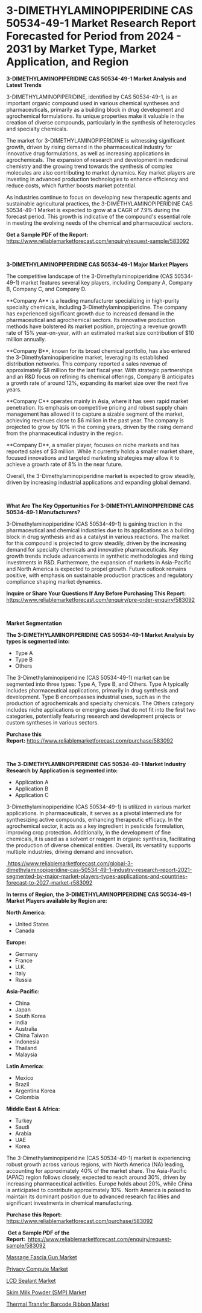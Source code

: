 <p><h1>3-DIMETHYLAMINOPIPERIDINE CAS 50534-49-1 Market Research Report Forecasted for Period from 2024 -  2031 by Market Type, Market Application, and Region</h1></p><p><strong>3-DIMETHYLAMINOPIPERIDINE CAS 50534-49-1 Market Analysis and Latest Trends</strong></p>
<p><p>3-DIMETHYLAMINOPIPERIDINE, identified by CAS 50534-49-1, is an important organic compound used in various chemical syntheses and pharmaceuticals, primarily as a building block in drug development and agrochemical formulations. Its unique properties make it valuable in the creation of diverse compounds, particularly in the synthesis of heterocycles and specialty chemicals.</p><p>The market for 3-DIMETHYLAMINOPIPERIDINE is witnessing significant growth, driven by rising demand in the pharmaceutical industry for innovative drug formulations, as well as increasing applications in agrochemicals. The expansion of research and development in medicinal chemistry and the growing trend towards the synthesis of complex molecules are also contributing to market dynamics. Key market players are investing in advanced production technologies to enhance efficiency and reduce costs, which further boosts market potential.</p><p>As industries continue to focus on developing new therapeutic agents and sustainable agricultural practices, the 3-DIMETHYLAMINOPIPERIDINE CAS 50534-49-1 Market is expected to grow at a CAGR of 7.9% during the forecast period. This growth is indicative of the compound's essential role in meeting the evolving needs of the chemical and pharmaceutical sectors.</p></p>
<p><strong>Get a Sample PDF of the Report:&nbsp;</strong> <a href="https://www.reliablemarketforecast.com/enquiry/request-sample/583092?utm_campaign=1874&utm_medium=2&utm_source=Github&utm_content=ia&utm_term=27122024&utm_id=3-dimethylaminopiperidine-cas-50534-49-1">https://www.reliablemarketforecast.com/enquiry/request-sample/583092</a></p>
<p>&nbsp;</p>
<p><strong>3-DIMETHYLAMINOPIPERIDINE CAS 50534-49-1 Major Market Players</strong></p>
<p><p>The competitive landscape of the 3-Dimethylaminopiperidine (CAS 50534-49-1) market features several key players, including Company A, Company B, Company C, and Company D.</p><p>**Company A** is a leading manufacturer specializing in high-purity specialty chemicals, including 3-Dimethylaminopiperidine. The company has experienced significant growth due to increased demand in the pharmaceutical and agrochemical sectors. Its innovative production methods have bolstered its market position, projecting a revenue growth rate of 15% year-on-year, with an estimated market size contribution of $10 million annually.</p><p>**Company B**, known for its broad chemical portfolio, has also entered the 3-Dimethylaminopiperidine market, leveraging its established distribution networks. This company reported a sales revenue of approximately $8 million for the last fiscal year. With strategic partnerships and an R&D focus on refining its chemical offerings, Company B anticipates a growth rate of around 12%, expanding its market size over the next five years.</p><p>**Company C** operates mainly in Asia, where it has seen rapid market penetration. Its emphasis on competitive pricing and robust supply chain management has allowed it to capture a sizable segment of the market, achieving revenues close to $6 million in the past year. The company is projected to grow by 10% in the coming years, driven by the rising demand from the pharmaceutical industry in the region.</p><p>**Company D**, a smaller player, focuses on niche markets and has reported sales of $3 million. While it currently holds a smaller market share, focused innovations and targeted marketing strategies may allow it to achieve a growth rate of 8% in the near future.</p><p>Overall, the 3-Dimethylaminopiperidine market is expected to grow steadily, driven by increasing industrial applications and expanding global demand.</p></p>
<p>&nbsp;</p>
<p><strong>What Are The Key Opportunities For 3-DIMETHYLAMINOPIPERIDINE CAS 50534-49-1 Manufacturers?</strong></p>
<p><p>3-Dimethylaminopiperidine (CAS 50534-49-1) is gaining traction in the pharmaceutical and chemical industries due to its applications as a building block in drug synthesis and as a catalyst in various reactions. The market for this compound is projected to grow steadily, driven by the increasing demand for specialty chemicals and innovative pharmaceuticals. Key growth trends include advancements in synthetic methodologies and rising investments in R&D. Furthermore, the expansion of markets in Asia-Pacific and North America is expected to propel growth. Future outlook remains positive, with emphasis on sustainable production practices and regulatory compliance shaping market dynamics.</p></p>
<p><strong>Inquire or Share Your Questions If Any Before Purchasing This Report:</strong> <a href="https://www.reliablemarketforecast.com/enquiry/pre-order-enquiry/583092?utm_campaign=1874&utm_medium=2&utm_source=Github&utm_content=ia&utm_term=27122024&utm_id=3-dimethylaminopiperidine-cas-50534-49-1">https://www.reliablemarketforecast.com/enquiry/pre-order-enquiry/583092</a></p>
<p>&nbsp;</p>
<p><strong>Market Segmentation</strong></p>
<p><strong>The 3-DIMETHYLAMINOPIPERIDINE CAS 50534-49-1 Market Analysis by types is segmented into:</strong></p>
<p><ul><li>Type A</li><li>Type B</li><li>Others</li></ul></p>
<p><p>The 3-Dimethylaminopiperidine (CAS 50534-49-1) market can be segmented into three types: Type A, Type B, and Others. Type A typically includes pharmaceutical applications, primarily in drug synthesis and development. Type B encompasses industrial uses, such as in the production of agrochemicals and specialty chemicals. The Others category includes niche applications or emerging uses that do not fit into the first two categories, potentially featuring research and development projects or custom syntheses in various sectors.</p></p>
<p><strong>Purchase this Report:&nbsp;</strong><a href="https://www.reliablemarketforecast.com/purchase/583092?utm_campaign=1874&utm_medium=2&utm_source=Github&utm_content=ia&utm_term=27122024&utm_id=3-dimethylaminopiperidine-cas-50534-49-1">https://www.reliablemarketforecast.com/purchase/583092</a></p>
<p>&nbsp;</p>
<p><strong>The 3-DIMETHYLAMINOPIPERIDINE CAS 50534-49-1 Market Industry Research by Application is segmented into:</strong></p>
<p><ul><li>Application A</li><li>Application B</li><li>Application C</li></ul></p>
<p><p>3-Dimethylaminopiperidine (CAS 50534-49-1) is utilized in various market applications. In pharmaceuticals, it serves as a pivotal intermediate for synthesizing active compounds, enhancing therapeutic efficacy. In the agrochemical sector, it acts as a key ingredient in pesticide formulation, improving crop protection. Additionally, in the development of fine chemicals, it is used as a solvent or reagent in organic synthesis, facilitating the production of diverse chemical entities. Overall, its versatility supports multiple industries, driving demand and innovation.</p></p>
<p><a href="https://www.reliablemarketforecast.com/global-3-dimethylaminopiperidine-cas-50534-49-1-industry-research-report-2021-segmented-by-major-market-players-types-applications-and-countries-forecast-to-2027-market-r583092?utm_campaign=1874&utm_medium=2&utm_source=Github&utm_content=ia&utm_term=27122024&utm_id=3-dimethylaminopiperidine-cas-50534-49-1">&nbsp;https://www.reliablemarketforecast.com/global-3-dimethylaminopiperidine-cas-50534-49-1-industry-research-report-2021-segmented-by-major-market-players-types-applications-and-countries-forecast-to-2027-market-r583092</a></p>
<p><strong>In terms of Region, the 3-DIMETHYLAMINOPIPERIDINE CAS 50534-49-1 Market Players available by Region are:</strong></p>
<p>
    <p> <strong> North America: </strong>
        <ul>
            <li>United States</li>
            <li>Canada</li>
        </ul>
        </p> 
    <p> <strong> Europe: </strong>
        <ul>
            <li>Germany</li>
            <li>France</li>
            <li>U.K.</li>
            <li>Italy</li>
            <li>Russia</li>
        </ul>
        </p> 
    <p> <strong> Asia-Pacific: </strong>
        <ul>
            <li>China</li>
            <li>Japan</li>
            <li>South Korea</li>
            <li>India</li>
            <li>Australia</li>
            <li>China Taiwan</li>
            <li>Indonesia</li>
            <li>Thailand</li>
            <li>Malaysia</li>
        </ul>
        </p> 
    <p> <strong> Latin America: </strong>
        <ul>
            <li>Mexico</li>
            <li>Brazil</li>
            <li>Argentina Korea</li>
            <li>Colombia</li>
        </ul>
        </p> 
    <p> <strong> Middle East & Africa: </strong>
        <ul>
            <li>Turkey</li>
            <li>Saudi</li>
            <li>Arabia</li>
            <li>UAE</li>
            <li>Korea</li>
        </ul>
    </p>
    </p>
<p><p>The 3-Dimethylaminopiperidine (CAS 50534-49-1) market is experiencing robust growth across various regions, with North America (NA) leading, accounting for approximately 40% of the market share. The Asia-Pacific (APAC) region follows closely, expected to reach around 30%, driven by increasing pharmaceutical activities. Europe holds about 20%, while China is anticipated to contribute approximately 10%. North America is poised to maintain its dominant position due to advanced research facilities and significant investments in chemical manufacturing.</p></p>
<p><strong>Purchase this Report: </strong><a href="https://www.reliablemarketforecast.com/purchase/583092?utm_campaign=1874&utm_medium=2&utm_source=Github&utm_content=ia&utm_term=27122024&utm_id=3-dimethylaminopiperidine-cas-50534-49-1">https://www.reliablemarketforecast.com/purchase/583092</a></p>
<p>&nbsp;<strong>Get a Sample PDF of the Report:&nbsp;&nbsp;</strong><a href="https://www.reliablemarketforecast.com/enquiry/request-sample/583092?utm_campaign=1874&utm_medium=2&utm_source=Github&utm_content=ia&utm_term=27122024&utm_id=3-dimethylaminopiperidine-cas-50534-49-1">https://www.reliablemarketforecast.com/enquiry/request-sample/583092</a></p>
<p><strong></strong></p>
<p><p><a href="https://www.linkedin.com/pulse/evaluating-massage-fascia-gun-market-size-growth-potential-mnwie?utm_campaign=1874&utm_medium=2&utm_source=Github&utm_content=ia&utm_term=27122024&utm_id=3-dimethylaminopiperidine-cas-50534-49-1">Massage Fascia Gun Market</a></p><p><a href="https://www.linkedin.com/pulse/privacy-compute-market-size-forecast-from-2024-2031-cstec?utm_campaign=1874&utm_medium=2&utm_source=Github&utm_content=ia&utm_term=27122024&utm_id=3-dimethylaminopiperidine-cas-50534-49-1">Privacy Compute Market</a></p><p><a href="https://www.linkedin.com/pulse/lcd-sealant-market-report-projected-137-cagr-key-insights-iwqoe?utm_campaign=1874&utm_medium=2&utm_source=Github&utm_content=ia&utm_term=27122024&utm_id=3-dimethylaminopiperidine-cas-50534-49-1">LCD Sealant Market</a></p><p><a href="https://github.com/ChiragRP21/Market-Research-Report-List-6/blob/main/skim-milk-powder-smp-market.md?utm_campaign=1874&utm_medium=2&utm_source=Github&utm_content=ia&utm_term=27122024&utm_id=3-dimethylaminopiperidine-cas-50534-49-1">Skim Milk Powder (SMP) Market</a></p><p><a href="https://www.linkedin.com/pulse/fore-clarion-insight-j6xzf?utm_campaign=1874&utm_medium=2&utm_source=Github&utm_content=ia&utm_term=27122024&utm_id=3-dimethylaminopiperidine-cas-50534-49-1">Thermal Transfer Barcode Ribbon Market</a></p></p>